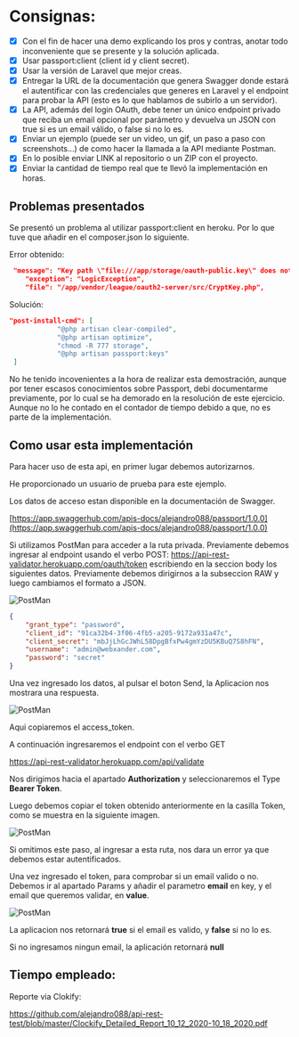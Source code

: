 # Consignas:

- [x] Con el fin de hacer una demo explicando los pros y contras, anotar todo inconveniente que se presente y la solución aplicada.
- [x] Usar passport:client (client id y client secret).
- [x] Usar la versión de Laravel que mejor creas.
- [x] Entregar la URL de la documentación que genera Swagger donde estará el autentificar con las credenciales que generes en Laravel y el endpoint para probar la API (esto es lo que hablamos de subirlo a un servidor).
- [x] La API, además del login OAuth, debe tener un único endpoint privado que reciba un email opcional por parámetro y devuelva un JSON con true si es un email válido, o false si no lo es.  
- [x] Enviar un ejemplo (puede ser un video, un gif, un paso a paso con screenshots...) de como hacer la llamada a la API mediante Postman.
- [x] En lo posible enviar LINK al repositorio o un ZIP con el proyecto.
- [x] Enviar la cantidad de tiempo real que te llevó la implementación en horas.

## Problemas presentados

Se presentó un problema al utilizar passport:client en heroku. Por lo que tuve que añadir en el composer.json lo siguiente.

Error obtenido:

```json
 "message": "Key path \"file:///app/storage/oauth-public.key\" does not exist or is not readable",
    "exception": "LogicException",
    "file": "/app/vendor/league/oauth2-server/src/CryptKey.php",
 ```

Solución:

```json
"post-install-cmd": [
            "@php artisan clear-compiled",
            "@php artisan optimize",
            "chmod -R 777 storage",
            "@php artisan passport:keys" 
 ]
 ```
 
 No he tenido incovenientes a la hora de realizar esta demostración, aunque por tener escasos conocimientos sobre Passport, debi documentarme previamente, por lo cual se ha demorado en la resolución de este ejercicio. Aunque no lo he contado en el contador de tiempo debido a que, no es parte de la implementación.

## Como usar esta implementación

Para hacer uso de esta api, en primer lugar debemos autorizarnos.

He proporcionado un usuario de prueba para este ejemplo.

Los datos de acceso estan disponible en la documentación de Swagger.

[https://app.swaggerhub.com/apis-docs/alejandro088/passport/1.0.0](https://app.swaggerhub.com/apis-docs/alejandro088/passport/1.0.0)

Si utilizamos PostMan para acceder a la ruta privada. Previamente debemos ingresar al endpoint usando el verbo POST: https://api-rest-validator.herokuapp.com/oauth/token escribiendo en la seccion body los siguientes datos. Previamente debemos dirigirnos a la subseccion RAW y luego cambiamos el formato a JSON.

![PostMan](https://repository-images.githubusercontent.com/304979654/34300d00-10c8-11eb-9352-cf084f141756)


```json
{ 
    "grant_type": "password",
    "client_id": "91ca32b4-3f06-4fb5-a205-9172a931a47c",
    "client_secret": "mbJjLhGcJWhL58DpgBfxPw4gmYzDU5KBuQ7S8hFN",
    "username": "admin@webxander.com",
    "password": "secret"
}
```

Una vez ingresado los datos, al pulsar el boton Send, la Aplicacion nos mostrara una respuesta.

![PostMan](https://repository-images.githubusercontent.com/304979654/0b5c4780-10c9-11eb-9164-9b30a6a3ae1a)

Aqui copiaremos el access_token.

A continuación ingresaremos el endpoint con el verbo GET

https://api-rest-validator.herokuapp.com/api/validate

Nos dirigimos hacia el apartado **Authorization** y seleccionaremos el Type **Bearer Token**.

Luego debemos copiar el token obtenido anteriormente en la casilla Token, como se muestra en la siguiente imagen.

![PostMan](https://repository-images.githubusercontent.com/304979654/99d0c900-10c9-11eb-8043-6e55a9d6c4ad)

Si omitimos este paso, al ingresar a esta ruta, nos dara un error ya que debemos estar autentificados.

Una vez ingresado el token, para comprobar si un email valido o no. Debemos ir al apartado Params y añadir el parametro **email** en key, y el email que queremos validar, en **value**.

![PostMan](https://repository-images.githubusercontent.com/304979654/91c55900-10ca-11eb-81c4-86125b7a3b58)

La aplicacion nos retornará **true** si el email es valido, y **false** si no lo es. 

Si no ingresamos ningun email, la aplicación retornará **null**

## Tiempo empleado:

Reporte via Clokify:

https://github.com/alejandro088/api-rest-test/blob/master/Clockify_Detailed_Report_10_12_2020-10_18_2020.pdf
